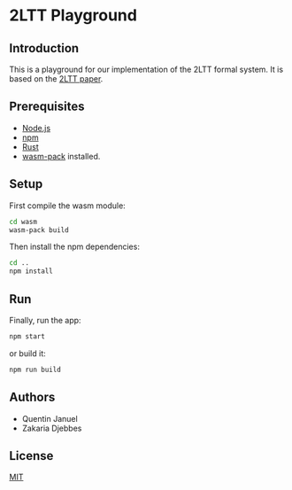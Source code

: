 # 2LTT Playground

## Introduction
This is a playground for our implementation of the 2LTT formal system. It is based on the [2LTT paper](https://andraskovacs.github.io/pdfs/2ltt.pdf).

## Prerequisites
- [Node.js](https://nodejs.org/en/)
- [npm](https://www.npmjs.com/)
- [Rust](https://www.rust-lang.org/)
- [wasm-pack](https://rustwasm.github.io/wasm-pack/installer/) installed.

## Setup
First compile the wasm module:
```bash
cd wasm
wasm-pack build
```

Then install the npm dependencies:
```bash
cd ..
npm install
```

## Run
Finally, run the app:
```bash
npm start
```
or build it:
```bash
npm run build
```

## Authors
- Quentin Januel
- Zakaria Djebbes

## License
[MIT](LICENSE)
